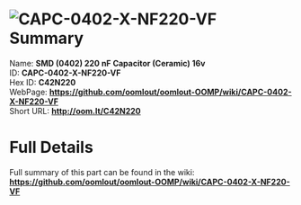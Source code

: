 
![CAPC-0402-X-NF220-VF](https://github.com/oomlout/oomlout-OOMP/blob/master/parts/CAPC-0402-X-NF220-VF/CAPC-0402-X-NF220-VF_420.jpg)   
Summary
=================
  
Name: __SMD (0402) 220 nF Capacitor (Ceramic) 16v__    
ID: __CAPC-0402-X-NF220-VF__   
Hex ID: __C42N220__   
WebPage: __https://github.com/oomlout/oomlout-OOMP/wiki/CAPC-0402-X-NF220-VF__   
Short URL: __http://oom.lt/C42N220__   

Full Details
==========================
Full summary of this part can be found in the wiki:   
__https://github.com/oomlout/oomlout-OOMP/wiki/CAPC-0402-X-NF220-VF__    

